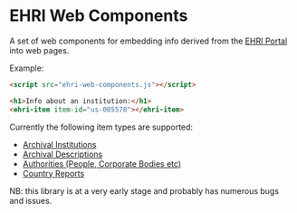 # EHRI Web Components

A set of web components for embedding info derived from the [EHRI Portal](https://portal.ehri-project.eu/) into web
pages.

Example:

```html
<script src="ehri-web-components.js"></script>

<h1>Info about an institution:</h1>
<ehri-item item-id="us-005578"></ehri-item>
```

Currently the following item types are supported:

* [Archival Institutions](https://portal.ehri-project.eu/institutions)
* [Archival Descriptions](https://portal.ehri-project.eu/units)
* [Authorities (People, Corporate Bodies etc)](https://portal.ehri-project.eu/sets)
* [Country Reports](https://portal.ehri-project.eu/countries)

NB: this library is at a very early stage and probably has numerous bugs and issues.


